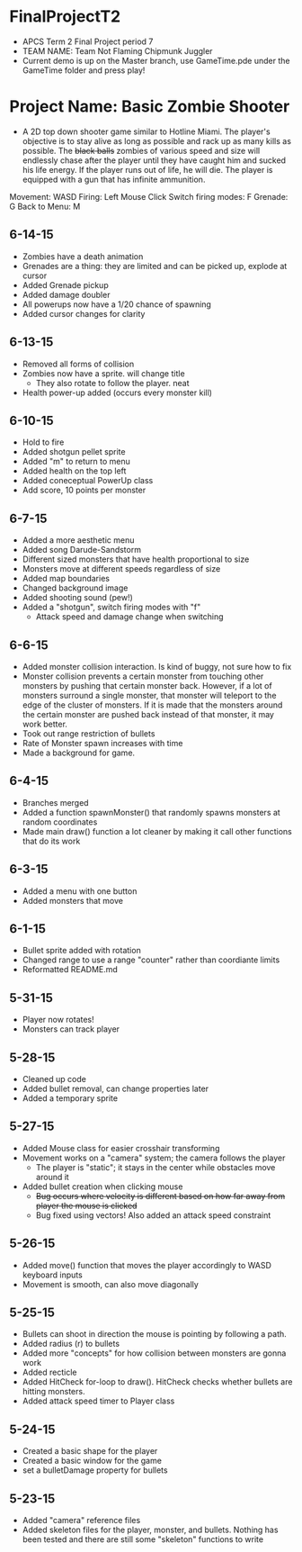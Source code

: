 # FinalProjectT2

- APCS Term 2 Final Project period 7
- TEAM NAME: Team Not Flaming Chipmunk Juggler
- Current demo is up on the Master branch, use GameTime.pde under the GameTime folder and press play!

# Project Name: Basic Zombie Shooter
- A 2D top down shooter game similar to Hotline Miami. The player's objective is to stay alive as long as possible and rack up as many kills as possible. The ~~black balls~~ zombies of various speed and size will endlessly chase after the player until they have caught him and sucked his life energy. If the player runs out of life, he will die. The player is equipped with a gun that has infinite ammunition.

Movement: WASD
Firing: Left Mouse Click
Switch firing modes: F
Grenade: G
Back to Menu: M


6-14-15
-------
- Zombies have a death animation
- Grenades are a thing: they are limited and can be picked up, explode at cursor
- Added Grenade pickup
- Added damage doubler
- All powerups now have a 1/20 chance of spawning
- Added cursor changes for clarity

6-13-15
-------
- Removed all forms of collision
- Zombies now have a sprite. will change title
	- They also rotate to follow the player. neat
- Health power-up added (occurs every monster kill)

6-10-15
-------
- Hold to fire
- Added shotgun pellet sprite
- Added "m" to return to menu
- Added health on the top left
- Added coneceptual PowerUp class
- Add score, 10 points per monster

6-7-15
-------
- Added a more aesthetic menu
- Added song Darude-Sandstorm
- Different sized monsters that have health proportional to size
- Monsters move at different speeds regardless of size
- Added map boundaries
- Changed background image
- Added shooting sound (pew!)
- Added a "shotgun", switch firing modes with "f"
	- Attack speed and damage change when switching 

6-6-15
-------
- Added monster collision interaction. Is kind of buggy, not sure how to fix
- Monster collision prevents a certain monster from touching other monsters by pushing that certain monster back. However, if a lot of monsters surround a single monster, that monster will teleport to the edge of the cluster of monsters. If it is made that the monsters around the certain monster are pushed back instead of that monster, it may work better.
- Took out range restriction of bullets
- Rate of Monster spawn increases with time
- Made a background for game.

6-4-15
-------
- Branches merged
- Added a function spawnMonster() that randomly spawns monsters at random coordinates
- Made main draw() function a lot cleaner by making it call other functions that do its work

6-3-15
-------
- Added a menu with one button
- Added monsters that move

6-1-15
-------
- Bullet sprite added with rotation
- Changed range to use a range "counter" rather than coordiante limits
- Reformatted README.md

5-31-15
-------
- Player now rotates!
- Monsters can track player

5-28-15
-------
- Cleaned up code
- Added bullet removal, can change properties later
- Added a temporary sprite

5-27-15
-------
- Added Mouse class for easier crosshair transforming
- Movement works on a "camera" system; the camera follows the player
	- The player is "static"; it stays in the center while obstacles move around it
- Added bullet creation when clicking mouse
 	- ~~Bug occurs where velocity is different based on how far away from player the mouse is clicked~~
 	- Bug fixed using vectors! Also added an attack speed constraint

5-26-15
-------
- Added move() function that moves the player accordingly to WASD keyboard inputs
- Movement is smooth, can also move diagonally

5-25-15
-------
- Bullets can shoot in direction the mouse is pointing by following a path.
- Added radius (r) to bullets
- Added more "concepts" for how collision between monsters are gonna work
- Added recticle
- Added HitCheck for-loop to draw(). HitCheck checks whether bullets are hitting monsters.
- Added attack speed timer to Player class

5-24-15
-------
- Created a basic shape for the player
- Created a basic window for the game
- set a bulletDamage property for bullets

5-23-15
-------
- Added "camera" reference files 
- Added skeleton files for the player, monster, and bullets. Nothing has been tested and there are still some "skeleton" functions to write
